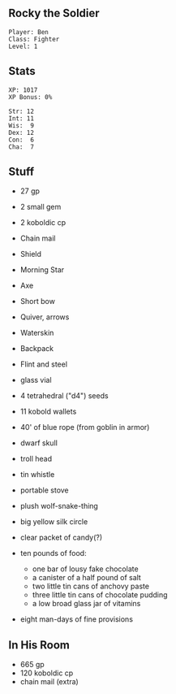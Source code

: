 
## Rocky the Soldier

    Player: Ben
    Class: Fighter
    Level: 1

## Stats

    XP: 1017
    XP Bonus: 0%

    Str: 12
    Int: 11
    Wis:  9
    Dex: 12
    Con:  6
    Cha:  7

## Stuff

* 27 gp
* 2 small gem
* 2 koboldic cp
* Chain mail
* Shield
* Morning Star
* Axe
* Short bow
* Quiver, arrows
* Waterskin
* Backpack
* Flint and steel
* glass vial
* 4 tetrahedral ("d4") seeds
* 11 kobold wallets
* 40' of blue rope (from goblin in armor)
* dwarf skull
* troll head
* tin whistle
* portable stove
* plush wolf-snake-thing
* big yellow silk circle
* clear packet of candy(?)

* ten pounds of food:
  * one bar of lousy fake chocolate
  * a canister of a half pound of salt
  * two little tin cans of anchovy paste
  * three little tin cans of chocolate pudding
  * a low broad glass jar of vitamins
* eight man-days of fine provisions

## In His Room

* 665 gp
* 120 koboldic cp
* chain mail (extra)
